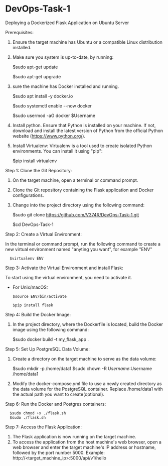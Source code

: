 # DevOps-Task-1
Deploying a Dockerized Flask Application on Ubuntu Server

Prerequisites:

1. Ensure the target machine has Ubuntu or a compatible Linux distribution installed.
2. Make sure you system is up-to-date, by running:
   
    $sudo apt-get update

    $sudo apt-get upgrade  
  
3. sure the machine has Docker installed and running.

    $sudo apt install -y docker.io

    $sudo systemctl enable --now docker
  
    $sudo usermod -aG docker $Username
  
4. Install python.
   Ensure that Python is installed on your machine. If not, download and install the latest version of Python from the official Python website (https://www.python.org/).
5. Install Virtualenv:
   Virtualenv is a tool used to create isolated Python environments. You can install it using "pip":
   
   $pip install virtualenv


  Step 1: Clone the Git Repository:

1. On the target machine, open a terminal or command prompt.
2. Clone the Git repository containing the Flask application and Docker configurations.
3. Change into the project directory using the following command:

      $sudo git clone https://github.com/V374R/DevOps-Task-1.git
   
      $cd DevOps-Task-1


  Step 2: Create a Virtual Environment:

In the terminal or command prompt, run the following command to create a new virtual environment named "anyting you want", for example "ENV"

      $virtualenv ENV


  Step 3: Activate the Virtual Environment and install Flask:

To start using the virtual environment, you need to activate it. 

- For Unix/macOS:
  
      $source ENV/bin/activate
  
      $pip install flask


Step 4: Build the Docker Image:

1. In the project directory, where the Dockerfile is located, build the Docker image using the following command:
   
      $sudo docker build -t my_flask_app .


  Step 5: Set Up PostgreSQL Data Volume:

1. Create a directory on the target machine to serve as the data volume:

      $sudo mkdir -p /home/data1
      $sudo chown -R $Username:$Username /home/data1

2. Modify the docker-compose.yml file to use a newly created directory as the data volume for the PostgreSQL container. Replace /home/data1 with the actual path you want to create(optional).


  Step 6: Run the Docker and Postgres containers:

      $sudo chmod +x ./flask.sh
      $sudo ./flask.sh


  Step 7: Access the Flask Application:

1. The Flask application is now running on the target machine.
2. To access the application from the host machine's web browser, open a web browser and enter the target machine's IP address or hostname, followed by the port number 5000.
   Example: http://<target_machine_ip>:5000/api/v1/hello
  


    
  




